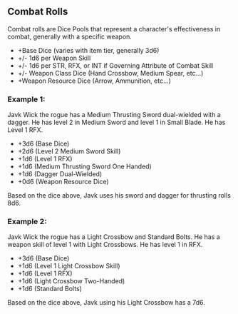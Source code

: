 ## Combat Rolls

Combat rolls are Dice Pools that represent a character's effectiveness in combat, generally with a specific weapon.

- +Base Dice (varies with item tier, generally 3d6)
- +/- 1d6 per Weapon Skill
- +/- 1d6 per STR, RFX, or INT if Governing Attribute of Combat Skill
- +/- Weapon Class Dice (Hand Crossbow, Medium Spear, etc...)
- +Weapon Resource Dice (Arrow, Ammunition, etc...)

### Example 1:

Javk Wick the rogue has a Medium Thrusting Sword dual-wielded with a dagger. He has level 2 in Medium Sword and level 1 in Small Blade. He has Level 1 RFX.

- +3d6 (Base Dice)
- +2d6 (Level 2 Medium Sword Skill)
- +1d6 (Level 1 RFX)
- +1d6 (Medium Thrusting Sword One Handed)
- +1d6 (Dagger Dual-Wielded)
- +0d6 (Weapon Resource Dice)

Based on the dice above, Javk uses his sword and dagger for thrusting rolls 8d6.

### Example 2:

Javk Wick the rogue has a Light Crossbow and Standard Bolts. He has a weapon skill of level 1 with Light Crossbows. He has level 1 in RFX.

- +3d6 (Base Dice)
- +1d6 (Level 1 Light Crossbow Skill)
- +1d6 (Level 1 RFX)
- +1d6 (Light Crossbow Two-Handed)
- +1d6 (Standard Bolts)

Based on the dice above, Javk using his Light Crossbow has a 7d6.
